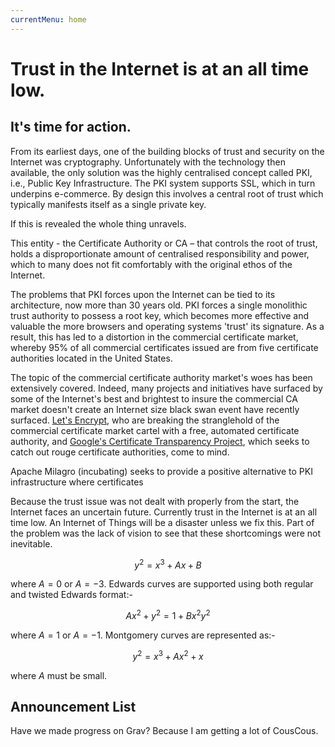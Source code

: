 ```yaml
---
currentMenu: home
---
```

<div id="generated-toc" class="generate_from_h2"></div>

# Trust in the Internet is at an all time low.
## It's time for action.

From its earliest days, one of the building blocks of trust and security on the Internet was cryptography. Unfortunately with the technology then available, the only solution was the highly centralised concept called PKI, i.e., Public Key Infrastructure. The PKI system supports SSL, which in turn underpins e-commerce. By design this involves a central root of trust which typically manifests itself as a single private key.

If this is revealed the whole thing unravels.

This entity - the Certificate Authority or CA – that controls the root of trust, holds a disproportionate amount of centralised responsibility and power, which to many does not fit comfortably with the original ethos of the Internet.

The problems that PKI forces upon the Internet can be tied to its architecture, now more than 30 years old. PKI forces a single monolithic trust authority to possess a root key, which becomes more effective and valuable the more browsers and operating systems 'trust' its signature. As a result, this has led to a distortion in the commercial certificate market, whereby 95% of all commercial certificates issued are from five certificate authorities located in the United States.

The topic of the commercial certificate authority market's woes has been extensively covered. Indeed, many projects and initiatives have surfaced by some of the Internet's best and brightest to insure the commercial CA market doesn't create an Internet size black swan event have recently surfaced.  [Let's Encrypt](https://letsencrypt.org/), who are breaking the stranglehold of the commercial certificate market cartel with a free, automated certificate authority, and [Google's Certificate Transparency Project](https://www.certificate-transparency.org/), which seeks to catch out rouge certificate authorities, come to mind.

Apache Milagro (incubating) seeks to provide a positive alternative to PKI infrastructure where certificates

Because the trust issue was not dealt with properly from the start, the Internet faces an uncertain future. Currently trust in the Internet is at an all time low. An Internet of Things will be a disaster unless we fix this. Part of the problem was the lack of vision to see that these shortcomings were not inevitable.


$$y^2=x^3+Ax+B$$

where $A=0$ or $A=-3$. Edwards curves are supported using both regular
and twisted Edwards format:-

$$Ax^2+y^2=1+Bx^2y^2$$

where $A=1$ or $A=-1$. Montgomery curves are represented as:-

$$y^2=x^3+Ax^2+x$$

where $A$ must be small.

## Announcement List

Have we made progress on Grav? Because I am getting a lot of CousCous.
